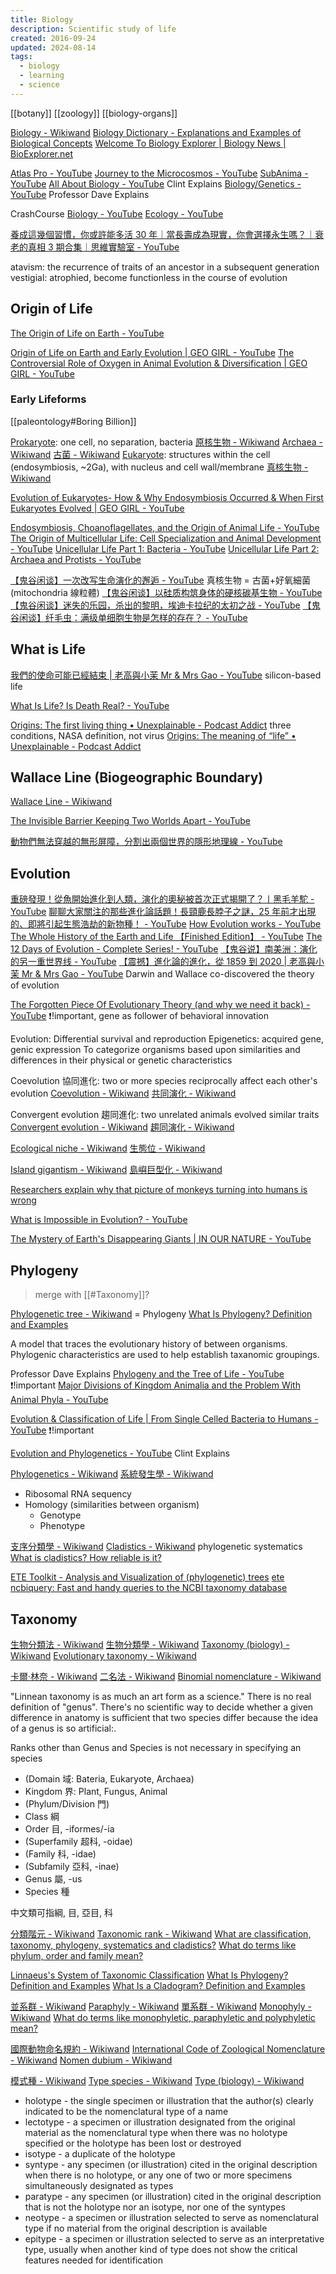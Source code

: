 ```yaml
---
title: Biology
description: Scientific study of life
created: 2016-09-24
updated: 2024-08-14
tags:
  - biology
  - learning
  - science
---
```


[[botany]]
[[zoology]]
[[biology-organs]]

[Biology - Wikiwand](https://omni.wikiwand.com/en/biology)
[Biology Dictionary - Explanations and Examples of Biological Concepts](https://biologydictionary.net/)
[Welcome To Biology Explorer | Biology News | BioExplorer.net](https://www.bioexplorer.net/)

[Atlas Pro - YouTube](https://www.youtube.com/channel/UCz1oFxMrgrQ82-276UCOU9w)
[Journey to the Microcosmos - YouTube](https://www.youtube.com/@journeytomicro)
[SubAnima - YouTube](https://www.youtube.com/@SubAnima)
[All About Biology - YouTube](https://www.youtube.com/playlist?list=PL05keIMVq9x2tOMNjscs-o5smIMmCRgEg) Clint Explains
[Biology/Genetics - YouTube](https://www.youtube.com/playlist?list=PLybg94GvOJ9HH3IbmPRCfU4knUiBJPq1Z) Professor Dave Explains

CrashCourse
[Biology - YouTube](https://www.youtube.com/playlist?list=PL3EED4C1D684D3ADF)
[Ecology - YouTube](https://www.youtube.com/playlist?list=PL8dPuuaLjXtNdTKZkV_GiIYXpV9w4WxbX)

[養成這幾個習慣，你或許能多活 30 年｜當長壽成為現實，你會選擇永生嗎？｜衰老的真相 3 期合集｜思維實驗室 - YouTube](https://www.youtube.com/watch?v=FPnV4NuHNgo)

atavism: the recurrence of traits of an ancestor in a subsequent generation
vestigial: atrophied, become functionless in the course of evolution

## Origin of Life

[The Origin of Life on Earth - YouTube](https://www.youtube.com/watch?v=TK1E3heBSiI)

[Origin of Life on Earth and Early Evolution | GEO GIRL - YouTube](https://www.youtube.com/watch?v=pegtsXku4A0)
[The Controversial Role of Oxygen in Animal Evolution & Diversification | GEO GIRL - YouTube](https://www.youtube.com/watch?v=nhKYFjNpDLM)

### Early Lifeforms

[[paleontology#Boring Billion]]

[Prokaryote](https://omni.wikiwand.com/en/Prokaryote): one cell, no separation, bacteria
[原核生物 - Wikiwand](https://omni.wikiwand.com/zh/%E5%8E%9F%E6%A0%B8%E7%94%9F%E7%89%A9)
[Archaea - Wikiwand](https://omni.wikiwand.com/en/Archaea)
[古菌 - Wikiwand](https://omni.wikiwand.com/zh/%E5%8F%A4%E8%8F%8C)
[Eukaryote](https://omni.wikiwand.com/en/Eukaryote): structures within the cell (endosymbiosis, ~2Ga), with nucleus and cell wall/membrane
[真核生物 - Wikiwand](https://omni.wikiwand.com/zh/%E7%9C%9F%E6%A0%B8%E7%94%9F%E7%89%A9)

[Evolution of Eukaryotes- How & Why Endosymbiosis Occurred & When First Eukaryotes Evolved | GEO GIRL - YouTube](https://www.youtube.com/watch?v=yIIQFy_Zsp8)

[Endosymbiosis, Choanoflagellates, and the Origin of Animal Life - YouTube](https://www.youtube.com/watch?v=YpAXmVz6Q-Q)
[The Origin of Multicellular Life: Cell Specialization and Animal Development - YouTube](https://www.youtube.com/watch?v=hAWrxKHY_7I)
[Unicellular Life Part 1: Bacteria - YouTube](https://www.youtube.com/watch?v=EC-U6tv6Wf4)
[Unicellular Life Part 2: Archaea and Protists - YouTube](https://www.youtube.com/watch?v=viJhnEJhj54)

[【鬼谷闲谈】一次改写生命演化的邂逅 - YouTube](https://www.youtube.com/watch?v=4DLxonMKtho) 真核生物 = 古菌+好氧細菌 (mitochondria 線粒體)
[【鬼谷闲谈】以硅质构筑身体的硬核碳基生物 - YouTube](https://www.youtube.com/watch?v=tJShruCM1rg)
[【鬼谷闲谈】迷失的乐园，杀出的黎明，埃迪卡拉纪的太初之战 - YouTube](https://www.youtube.com/watch?v=nCrrrRAywPQ)
[【鬼谷闲谈】纤毛虫：满级单细胞生物是怎样的存在？ - YouTube](https://www.youtube.com/watch?v=hBGDhxuGfms)

## What is Life

[我們的使命可能已經結束 | 老高與小茉 Mr & Mrs Gao - YouTube](https://www.youtube.com/watch?v=jXcuLBI8QMc) silicon-based life

[What Is Life? Is Death Real? - YouTube](https://www.youtube.com/watch?v=QOCaacO8wus)

[Origins: The first living thing • Unexplainable - Podcast Addict](https://podcastaddict.com/unexplainable/episode/155049008) three conditions, NASA definition, not virus
[Origins: The meaning of “life” • Unexplainable - Podcast Addict](https://podcastaddict.com/unexplainable/episode/155049009)

## Wallace Line (Biogeographic Boundary)

[Wallace Line - Wikiwand](https://omni.wikiwand.com/en/Wallace_Line)

[The Invisible Barrier Keeping Two Worlds Apart - YouTube](https://www.youtube.com/watch?v=QTK_bC00ilg)

[動物們無法穿越的無形屏障，分割出兩個世界的隱形地理線 - YouTube](https://www.youtube.com/watch?v=mQG7EF2bJpU)

## Evolution

[重磅發現！從魚開始進化到人類，演化的奧秘被首次正式揭開了？丨黑毛羊駝 - YouTube](https://www.youtube.com/watch?v=D8wOfJb5-q0)
[聊聊大家關注的那些進化論話題！長頸鹿長脖子之謎，25 年前才出現的、即將引起生態浩劫的新物種！ - YouTube](https://www.youtube.com/watch?v=vX9XX06t9gA)
[How Evolution works - YouTube](https://www.youtube.com/watch?v=hOfRN0KihOU)
[The Whole History of the Earth and Life 【Finished Edition】 - YouTube](https://www.youtube.com/watch?v=NQ4CUw9RcuA)
[The 12 Days of Evolution - Complete Series! - YouTube](https://www.youtube.com/watch?v=c_jyHp3bmEw)
[【鬼谷说】南美洲：演化的另一重世界线 - YouTube](https://www.youtube.com/watch?v=neMqEuHxQMk)
[【震撼】進化論的進化，從 1859 到 2020 | 老高與小茉 Mr & Mrs Gao - YouTube](https://www.youtube.com/watch?v=yNFgOL-7nOw) Darwin and Wallace co-discovered the theory of evolution

[The Forgotten Piece Of Evolutionary Theory (and why we need it back) - YouTube](https://www.youtube.com/watch?v=RzvxcDRS3sI) ❗!important, gene as follower of behavioral innovation

Evolution: Differential survival and reproduction
Epigenetics: acquired gene, genic expression
To categorize organisms based upon similarities and differences in their physical or genetic characteristics

Coevolution 協同進化: two or more species reciprocally affect each other's evolution
[Coevolution - Wikiwand](https://omni.wikiwand.com/en/Coevolution)
[共同演化 - Wikiwand](https://omni.wikiwand.com/zh/%E5%85%B1%E5%90%8C%E6%BC%94%E5%8C%96)

Convergent evolution 趨同進化: two unrelated animals evolved similar traits
[Convergent evolution - Wikiwand](https://omni.wikiwand.com/en/Convergent_evolution)
[趨同演化 - Wikiwand](https://omni.wikiwand.com/zh/%E8%B6%8B%E5%90%8C%E6%BC%94%E5%8C%96)

[Ecological niche - Wikiwand](https://omni.wikiwand.com/en/Ecological_niche)
[生態位 - Wikiwand](https://omni.wikiwand.com/zh/%E7%94%9F%E6%80%81%E4%BD%8D)

[Island gigantism - Wikiwand](https://omni.wikiwand.com/en/Island_gigantism)
[島嶼巨型化 - Wikiwand](https://omni.wikiwand.com/zh/%E5%B3%B6%E5%B6%BC%E5%B7%A8%E5%9E%8B%E5%8C%96)

[Researchers explain why that picture of monkeys turning into humans is wrong](https://thenextweb.com/news/researchers-explain-why-that-picture-of-monkeys-turning-into-humans-is-wrong)

[What is Impossible in Evolution? - YouTube](https://www.youtube.com/watch?v=YkS1U5lfSRw)

[The Mystery of Earth's Disappearing Giants | IN OUR NATURE - YouTube](https://www.youtube.com/watch?v=95HP73Yemxo)

## Phylogeny

> merge with [[#Taxonomy]]?

[Phylogenetic tree - Wikiwand](https://omni.wikiwand.com/en/Phylogenetic_tree) = Phylogeny
[What Is Phylogeny? Definition and Examples](https://www.thoughtco.com/what-is-phylogeny-4582303)

A model that traces the evolutionary history of between organisms.
Phylogenic characteristics are used to help establish taxanomic groupings.

Professor Dave Explains
[Phylogeny and the Tree of Life - YouTube](https://www.youtube.com/watch?v=KLMn4XwS8Tw) ❗!important
[Major Divisions of Kingdom Animalia and the Problem With Animal Phyla - YouTube](https://www.youtube.com/watch?v=APkHKOf9rG4&t=2s)

[Evolution & Classification of Life | From Single Celled Bacteria to Humans - YouTube](https://www.youtube.com/watch?v=HpXaiG8L28s) ❗!important

[Evolution and Phylogenetics - YouTube](https://www.youtube.com/playlist?list=PL05keIMVq9x12J4pBn_8IZsL22xQBet2W) Clint Explains

[Phylogenetics - Wikiwand](https://omni.wikiwand.com/en/Phylogenetics)
[系統發生學 - Wikiwand](https://omni.wikiwand.com/zh/%E7%B3%BB%E7%BB%9F%E5%8F%91%E7%94%9F%E5%AD%A6)

- Ribosomal RNA sequency
- Homology (similarities between organism)
  - Genotype
  - Phenotype

[支序分類學 - Wikiwand](https://omni.wikiwand.com/zh/%E6%94%AF%E5%BA%8F%E5%88%86%E9%A1%9E%E5%AD%B8)
[Cladistics - Wikiwand](https://omni.wikiwand.com/en/Cladistics) phylogenetic systematics
[What is cladistics? How reliable is it?](http://www.miketaylor.org.uk/dino/faq/s-class/clad/index.html)

[ETE Toolkit - Analysis and Visualization of (phylogenetic) trees](http://etetoolkit.org/)
[ete ncbiquery: Fast and handy queries to the NCBI taxonomy database](http://etetoolkit.org/documentation/ete-ncbiquery/)

## Taxonomy

[生物分類法 - Wikiwand](https://omni.wikiwand.com/zh/%E7%94%9F%E7%89%A9%E5%88%86%E9%A1%9E%E6%B3%95)
[生物分類學 - Wikiwand](https://omni.wikiwand.com/zh/%E7%94%9F%E7%89%A9%E5%88%86%E9%A1%9E%E5%AD%B8)
[Taxonomy (biology) - Wikiwand](<https://omni.wikiwand.com/en/Taxonomy_(biology)>)
[Evolutionary taxonomy - Wikiwand](https://omni.wikiwand.com/en/Evolutionary_taxonomy)

[卡爾·林奈 - Wikiwand](https://omni.wikiwand.com/zh/%E5%8D%A1%E5%B0%94%C2%B7%E6%9E%97%E5%A5%88)
[二名法 - Wikiwand](https://omni.wikiwand.com/zh/%E4%BA%8C%E5%90%8D%E6%B3%95)
[Binomial nomenclature - Wikiwand](https://omni.wikiwand.com/en/Binomial_nomenclature)

"Linnean taxonomy is as much an art form as a science."
There is no real definition of "genus".
There's no scientific way to decide whether a given difference in anatomy is sufficient that two species differ because the idea of a genus is so artificial:.

Ranks other than Genus and Species is not necessary in specifying an species

- (Domain 域: Bateria, Eukaryote, Archaea)
- Kingdom 界: Plant, Fungus, Animal
- (Phylum/Division 門)
- Class 綱
- Order 目, -iformes/-ia
- (Superfamily 超科, -oidae)
- (Family 科, -idae)
- (Subfamily 亞科, -inae)
- Genus 屬, -us
- Species 種

中文類可指綱, 目, 亞目, 科

[分類階元 - Wikiwand](https://omni.wikiwand.com/zh/%E5%88%86%E7%B1%BB%E9%98%B6%E5%85%83)
[Taxonomic rank - Wikiwand](https://omni.wikiwand.com/en/Taxonomic_rank)
[What are classification, taxonomy, phylogeny, systematics and cladistics?](http://www.miketaylor.org.uk/dino/faq/s-class/terms/index.html)
[What do terms like phylum, order and family mean?](http://www.miketaylor.org.uk/dino/faq/s-class/levels/index.html)

[Linnaeus's System of Taxonomic Classification](https://www.thoughtco.com/taxonomy-373415)
[What Is Phylogeny? Definition and Examples](https://www.thoughtco.com/what-is-phylogeny-4582303)
[What Is a Cladogram? Definition and Examples](https://www.thoughtco.com/cladogram-definition-and-examples-4778452)

[並系群 - Wikiwand](https://omni.wikiwand.com/zh/%E4%B8%A6%E7%B3%BB%E7%BE%A4)
[Paraphyly - Wikiwand](https://omni.wikiwand.com/en/Paraphyly)
[單系群 - Wikiwand](https://omni.wikiwand.com/zh/%E5%8D%95%E7%B3%BB%E7%BE%A4)
[Monophyly - Wikiwand](https://omni.wikiwand.com/en/Monophyly)
[What do terms like monophyletic, paraphyletic and polyphyletic mean?](http://www.miketaylor.org.uk/dino/faq/s-class/phyletic/index.html)

[國際動物命名規約 - Wikiwand](https://omni.wikiwand.com/zh/%E5%9B%BD%E9%99%85%E5%8A%A8%E7%89%A9%E5%91%BD%E5%90%8D%E6%B3%95%E8%A7%84)
[International Code of Zoological Nomenclature - Wikiwand](https://omni.wikiwand.com/en/International_Code_of_Zoological_Nomenclature)
[Nomen dubium - Wikiwand](https://omni.wikiwand.com/en/Nomen_dubium)

[模式種 - Wikiwand](https://omni.wikiwand.com/zh/%E6%A8%A1%E5%BC%8F%E7%A8%AE)
[Type species - Wikiwand](https://omni.wikiwand.com/en/Type_species)
[Type (biology) - Wikiwand](<https://omni.wikiwand.com/en/Type_(biology)>)

- holotype - the single specimen or illustration that the author(s) clearly indicated to be the nomenclatural type of a name
- lectotype - a specimen or illustration designated from the original material as the nomenclatural type when there was no holotype specified or the holotype has been lost or destroyed
- isotype - a duplicate of the holotype
- syntype - any specimen (or illustration) cited in the original description when there is no holotype, or any one of two or more specimens simultaneously designated as types
- paratype - any specimen (or illustration) cited in the original description that is not the holotype nor an isotype, nor one of the syntypes
- neotype - a specimen or illustration selected to serve as nomenclatural type if no material from the original description is available
- epitype - a specimen or illustration selected to serve as an interpretative type, usually when another kind of type does not show the critical features needed for identification
